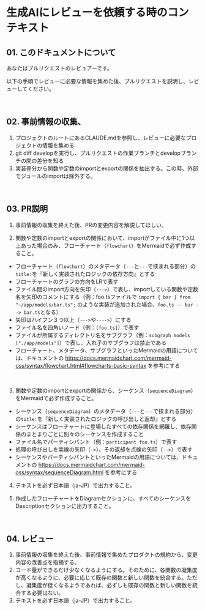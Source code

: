 # 生成AIにレビューを依頼する時のコンテキスト

## 01. このドキュメントについて

あなたはプルリクエストのレビュアーです。

以下の手順でレビューに必要な情報を集めた後、プルリクエストを説明し、レビューしてください。

<br>

## 02. 事前情報の収集、

1. プロジェクトのルートにあるCLAUDE.mdを参照し、レビューに必要なプロジェクトの情報を集める
2. git diff developを実行し、プルリクエストの作業ブランチとdevelopブランチの間の差分を知る
3. 実装差分から関数や定数のimportとexportの関係を抽出する。この時、外部モジュールのimportは除外する。

<br>

## 03. PR説明

1. 事前情報の収集を終えた後、PRの変更内容を解説してほしい。

2. 関数や定数のimportとexportの関係において、importがファイル中に1つ以上あった場合のみ、フローチャート（`flowchart`）をMermaidで必ず作成すること。

- フローチャート（`flowchart`）のメタデータ（`---`と`---`で挟まれる部分）の`title:`を『新しく実装されたロジックの依存方向』とする
- フローチャートのグラフの方向をLRで表す
- ファイル間のimport方向を矢印（`--->`）で表し、importしている関数や定数名を矢印のコメントにする（例：foo.tsファイルで `import { bar } from "~/app/models/bar.ts";` のような実装が追加された場合、`foo.ts -- bar --> bar.ts`となる）
- 矢印はハイフン３つ以上（`--->`や`---->`）にする
- ファイル名を四角いノード（例：`[foo.ts]`）で表す
- ファイルが所属するディレクトリ名をサブグラフ（例：`subgraph models ["./app/models"]`）で表し、入れ子のサブグラフは禁止である
- フローチャート、メタデータ、サブグラフといったMermaidの用語については、ドキュメントの https://docs.mermaidchart.com/mermaid-oss/syntax/flowchart.html#flowcharts-basic-syntax を参考にする

<br>

3. 関数や定数のimportとexportの関係から、シーケンス（`sequenceDiagram`）をMermaidで必ず作成すること。

- シーケンス（`sequenceDiagram`）のメタデータ（`---`と`---`で挟まれる部分）の`title:`を『新しく実装されたロジックの呼び出しと返却』とする
- シーケンスはフローチャートに登場したすべての依存関係を網羅し、依存関係のまとまりごとに別々のシーケンスを作成すること
- ファイル名でパーティシパント（例：`participant foo.ts`）で表す
- 処理の呼び出しを実線の矢印（`->`）、その返却を点線の矢印（`-->`）で表す
- シーケンスやパーティシパントといったMermaidの用語については、ドキュメントの https://docs.mermaidchart.com/mermaid-oss/syntax/sequenceDiagram.html を参考にする

4. テキストを必ず日本語（ja-JP）で出力すること。

5. 作成したフローチャートをDiagramセクションに、すべてのシーケンスをDescriptionセクションに出力すること。

<br>

## 04. レビュー

1. 事前情報の収集を終えた後、事前情報で集めたプロダクトの規約から、変更内容の改善点を指摘する。
2. コード量ができるだけ少なくなるようにする。そのために、各関数の凝集度が高くなるように、必要に応じて既存の関数と新しい関数を統合する。ただし、凝集度が低くなるようであれば、必ずしも既存の関数と新しい関数を統合する必要はない。
3. テキストを必ず日本語（ja-JP）で出力すること。

<br>
